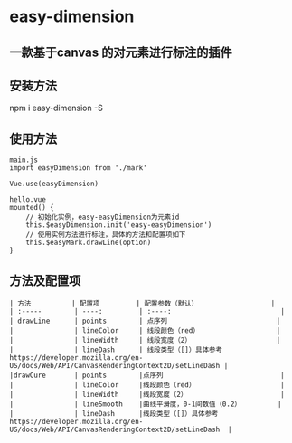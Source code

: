 # easy-dimension
## 一款基于canvas 的对元素进行标注的插件

## 安装方法

  npm i easy-dimension -S

## 使用方法
    main.js
    import easyDimension from './mark'

    Vue.use(easyDimension)

    hello.vue
    mounted() {
        // 初始化实例，easy-easyDimension为元素id
        this.$easyDimension.init('easy-easyDimension')
        // 使用实例方法进行标注，具体的方法和配置项如下
        this.$easyMark.drawLine(option)
    }

## 方法及配置项
    | 方法          | 配置项         | 配置参数（默认）                  |
    | :-----        | ----:         | :----:                           |
    | drawLine      | points        | 点序列                           |
    |               | lineColor     | 线段颜色（red）                   |
    |               | lineWidth     | 线段宽度（2）                     |
    |               | lineDash      | 线段类型（[]）具体参考https://developer.mozilla.org/en-US/docs/Web/API/CanvasRenderingContext2D/setLineDash |
    |drawCure       | points        |点序列                             |
    |               | lineColor     |线段颜色（red）                     |
    |               | lineWidth     |线段宽度（2）                       |
    |               | lineSmooth    |曲线平滑度，0-1间数值（0.2）         |
    |               | lineDash      |线段类型（[]）具体参考https://developer.mozilla.org/en-US/docs/Web/API/CanvasRenderingContext2D/setLineDash  |

